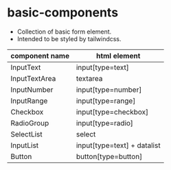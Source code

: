 # basic-components

- Collection of basic form element.
- Intended to be styled by tailwindcss.

| component name | html element                |
| -------------- | --------------------------- |
| InputText      | input[type=text]            |
| InputTextArea  | textarea                    |
| InputNumber    | input[type=number]          |
| InputRange     | input[type=range]           |
| Checkbox       | input[type=checkbox]        |
| RadioGroup     | input[type=radio]           |
| SelectList     | select                      |
| InputList      | input[type=text] + datalist |
| Button         | button[type=button]         |
